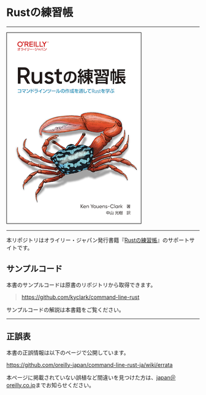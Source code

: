 # Rustの練習帳

---

![表紙](command-line-rust-ja.png)

---

本リポジトリはオライリー・ジャパン発行書籍『[Rustの練習帳](https://www.amazon.co.jp/dp/4814400586/)』のサポートサイトです。

## サンプルコード

本書のサンプルコードは原書のリポジトリから取得できます。

> <https://github.com/kyclark/command-line-rust>

サンプルコードの解説は本書籍をご覧ください。

----


## 正誤表

本書の正誤情報は以下のページで公開しています。

https://github.com/oreilly-japan/command-line-rust-ja/wiki/errata

本ページに掲載されていない誤植など間違いを見つけた方は、[japan＠oreilly.co.jp](<mailto:japan＠oreilly.co.jp>)までお知らせください。
